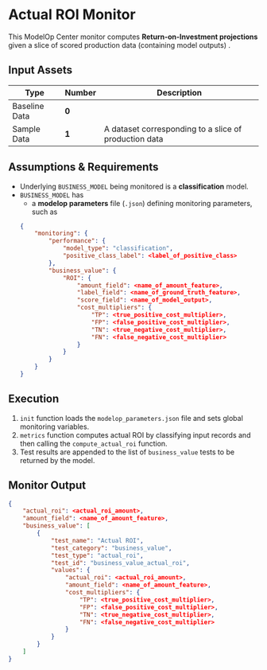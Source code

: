 # Actual ROI Monitor
This ModelOp Center monitor computes **Return-on-Investment projections** given a slice of scored production data (containing model outputs) .

## Input Assets

| Type | Number | Description |
| ------ | ------ | ------ |
| Baseline Data | **0** | |
| Sample Data | **1** |  A dataset corresponding to a slice of production data |

## Assumptions & Requirements
 - Underlying `BUSINESS_MODEL` being monitored is a **classification** model.
 - `BUSINESS_MODEL` has 
     - a **modelop parameters** file (`.json`) defining monitoring parameters, such as
     ```json
     {
         "monitoring": {
             "performance": {
                 "model_type": "classification",
                 "positive_class_label": <label_of_positive_class>
             },
             "business_value": {
                 "ROI": {
                     "amount_field": <name_of_amount_feature>,
                     "label_field": <name_of_ground_truth_feature>,
                     "score_field": <name_of_model_output>,
                     "cost_multipliers": {
                         "TP": <true_positive_cost_multiplier>,
                         "FP": <false_positive_cost_multiplier>,
                         "TN": <true_negative_cost_multiplier>,
                         "FN": <false_negative_cost_multiplier>
                     }
                 }
             }
         }
     }
     ```

## Execution
1. `init` function loads the `modelop_parameters.json` file and sets global monitoring variables.
2. `metrics` function computes actual ROI by classifying input records and then calling the `compute_actual_roi` function.
3. Test results are appended to the list of `business_value` tests to be returned by the model.

## Monitor Output

```JSON
{
    "actual_roi": <actual_roi_amount>,
    "amount_field": <name_of_amount_feature>,
    "business_value": [
        {
            "test_name": "Actual ROI",
            "test_category": "business_value",
            "test_type": "actual_roi",
            "test_id": "business_value_actual_roi",
            "values": {
                "actual_roi": <actual_roi_amount>,
                "amount_field": <name_of_amount_feature>,
                "cost_multipliers": {
                    "TP": <true_positive_cost_multiplier>,
                    "FP": <false_positive_cost_multiplier>,
                    "TN": <true_negative_cost_multiplier>,
                    "FN": <false_negative_cost_multiplier>
                }
            }
        }
    ]
}
```